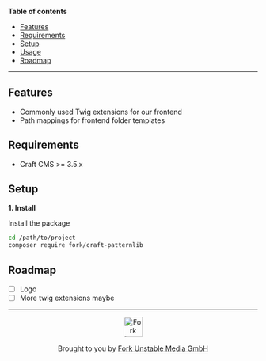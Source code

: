 <div align="left">
  <!--TODO: logo-->
  <!--<img width="600" title="Craft Patternlib" src="https://github.fork.de/CraftPatternlib.svg">-->
</div>

**Table of contents**

- [Features](#features)
- [Requirements](#requirements)
- [Setup](#setup)
- [Usage](#usage)
- [Roadmap](#roadmap)

<!-- /TOC -->

---

## Features

- Commonly used Twig extensions for our frontend
- Path mappings for frontend folder templates

## Requirements

- Craft CMS >= 3.5.x

## Setup

**1. Install**

Install the package

```sh
cd /path/to/project
composer require fork/craft-patternlib
```

## Roadmap

- [ ] Logo
- [ ] More twig extensions maybe

---

<div align="center">
  <img src="https://github.fork.de/heart.png" width="38" height="41" alt="Fork Logo" />

  <p>Brought to you by <a href="https://www.fork.de">Fork Unstable Media GmbH</a></p>
</div>
